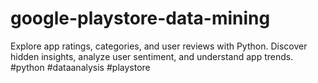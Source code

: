 # google-playstore-data-mining
Explore app ratings, categories, and user reviews with Python. Discover hidden insights, analyze user sentiment, and understand app trends. #python #dataanalysis #playstore 
